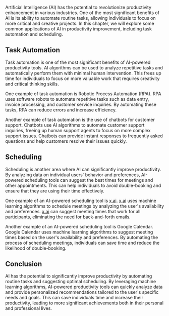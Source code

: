 
Artificial Intelligence (AI) has the potential to revolutionize productivity enhancement in various industries. One of the most significant benefits of AI is its ability to automate routine tasks, allowing individuals to focus on more critical and creative projects. In this chapter, we will explore some common applications of AI in productivity improvement, including task automation and scheduling.

Task Automation
---------------

Task automation is one of the most significant benefits of AI-powered productivity tools. AI algorithms can be used to analyze repetitive tasks and automatically perform them with minimal human intervention. This frees up time for individuals to focus on more valuable work that requires creativity and critical thinking skills.

One example of task automation is Robotic Process Automation (RPA). RPA uses software robots to automate repetitive tasks such as data entry, invoice processing, and customer service inquiries. By automating these tasks, RPA can reduce errors and increase efficiency.

Another example of task automation is the use of chatbots for customer support. Chatbots use AI algorithms to automate customer support inquiries, freeing up human support agents to focus on more complex support issues. Chatbots can provide instant responses to frequently asked questions and help customers resolve their issues quickly.

Scheduling
----------

Scheduling is another area where AI can significantly improve productivity. By analyzing data on individual users' behavior and preferences, AI-powered scheduling tools can suggest the best times for meetings and other appointments. This can help individuals to avoid double-booking and ensure that they are using their time effectively.

One example of an AI-powered scheduling tool is [x.ai](http://x.ai). [x.ai](http://x.ai) uses machine learning algorithms to schedule meetings by analyzing the user's availability and preferences. [x.ai](http://x.ai) can suggest meeting times that work for all participants, eliminating the need for back-and-forth emails.

Another example of an AI-powered scheduling tool is Google Calendar. Google Calendar uses machine learning algorithms to suggest meeting times based on the user's availability and preferences. By automating the process of scheduling meetings, individuals can save time and reduce the likelihood of double-booking.

Conclusion
----------

AI has the potential to significantly improve productivity by automating routine tasks and suggesting optimal scheduling. By leveraging machine learning algorithms, AI-powered productivity tools can quickly analyze data and provide personalized recommendations tailored to the user's specific needs and goals. This can save individuals time and increase their productivity, leading to more significant achievements both in their personal and professional lives.
